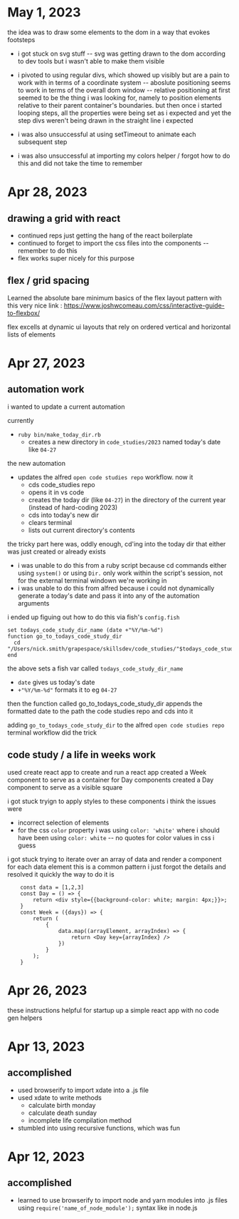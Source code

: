 # May 1, 2023

the idea was to draw some elements to the dom in a way that evokes footsteps
- i got stuck on svg stuff -- svg was getting drawn to the dom according to dev tools but i wasn't able to make them visible
- i pivoted to using regular divs, which showed up visibly but are a pain to work with in terms of a coordinate system
-- aboslute positioning seems to work in terms of the overall dom window
-- relative positioning at first seemed to be the thing i was looking for, namely to position elements relative to their parent container's boundaries. but then once i started looping steps, all the properties were being set as i expected and yet the step divs weren't being drawn in the straight line i expected

- i was also unsuccessful at using setTimeout to animate each subsequent step
- i was also unsuccessful at importing my colors helper / forgot how to do this and did not take the time to remember


# Apr 28, 2023

## drawing a grid with react
- continued reps just getting the hang of the react boilerplate
- continued to forget to import the css files into the components -- remember to do this 
- flex works super nicely for this purpose

## flex / grid spacing
Learned the absolute bare minimum basics of the flex layout pattern with this very nice link : https://www.joshwcomeau.com/css/interactive-guide-to-flexbox/

flex excells at dynamic ui layouts that rely on ordered vertical and horizontal lists of elements

# Apr 27, 2023

## automation work
i wanted to update a current automation

currently
- `ruby bin/make_today_dir.rb`
    - creates a new directory in `code_studies/2023` named today's date like `04-27`

the new automation
- updates the alfred `open code studies repo` workflow. now it
    - cds code_studies repo
    - opens it in vs code
    - creates the today dir (like `04-27`) in the directory of the current year (instead of hard-coding 2023)
    - cds into today's new dir
    - clears terminal 
    - lists out current directory's contents

the tricky part here was, oddly enough, cd'ing into the today dir that either was just created or already exists
- i was unable to do this from a ruby script because cd commands either using `system()` or using `Dir.` only work within the script's session, not for the external terminal windown we're working in
- i was unable to do this from alfred because i could not dynamically generate a today's date and pass it into any of the automation arguments

i ended up figuing out how to do this via fish's `config.fish`

```
set todays_code_study_dir_name (date +"%Y/%m-%d")
function go_to_todays_code_study_dir
  cd "/Users/nick.smith/grapespace/skillsdev/code_studies/"$todays_code_study_dir_name
end
```

the above sets a fish var called `todays_code_study_dir_name`
- `date` gives us today's date
- `+"%Y/%m-%d"` formats it to eg `04-27`

then the function called go_to_todays_code_study_dir appends the formatted date to the path the code studies repo and cds into it

adding `go_to_todays_code_study_dir` to the alfred `open code studies repo` terminal workflow did the trick

## code study / a life in weeks work
used create react app to create and run a react app
created a Week component to serve as a container for Day components
created a Day component to serve as a visible square

i got stuck tryign to apply styles to these components
i think the issues were
- incorrect selection of elements
- for the css `color` property i was using `color: 'white'` where i should have been using `color: white` -- no quotes for color values in css i guess

i got stuck trying to iterate over an array of data and render a component for each data element
this is a common pattern i just forgot the details and resolved it quickly
the way to do it is
```
    const data = [1,2,3]
    const Day = () => {
        return <div style={{background-color: white; margin: 4px;}}>;
    }
    const Week = ({days}) => {
        return (
            {
                data.map((arrayElement, arrayIndex) => {
                    return <Day key={arrayIndex} />
                })
            }
        );
    }
```

# Apr 26, 2023
these instructions helpful for startup up a simple react app with no code gen helpers

# Apr 13, 2023

## accomplished
- used browserify to import xdate into a .js file
- used xdate to write methods
    - calculate birth monday
    - calculate death sunday
    - incomplete life compilation method
- stumbled into using recursive functions, which was fun

# Apr 12, 2023

## accomplished 
- learned to use browserify to import node and yarn modules into .js files using `require('name_of_node_module');` syntax like in node.js
